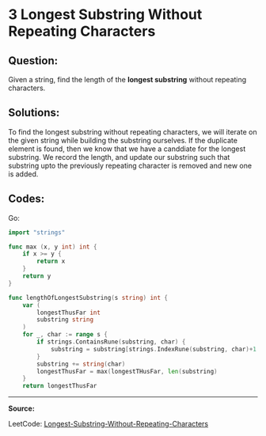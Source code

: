 3 Longest Substring Without Repeating Characters
================================================

Question:
---------

Given a string, find the length of the **longest substring** without repeating
characters.

Solutions:
----------

To find the longest substring without repeating characters, we will iterate on
the given string while building the substring ourselves. If the duplicate
element is found, then we know that we have a canddiate for the longest
substring. We record the length, and update our substring such that substring
upto the previously repeating character is removed and new one is added.

Codes:
------

Go:

```go
import "strings"

func max (x, y int) int {
    if x >= y {
        return x
    }
    return y
}

func lengthOfLongestSubstring(s string) int {
    var (
        longestThusFar int
        substring string
    )
    for _, char := range s {
        if strings.ContainsRune(substring, char) {
            substring = substring[strings.IndexRune(substring, char)+1:]
        }
        substring += string(char)
        longestThusFar = max(longestTHusFar, len(substring)
    }
    return longestThusFar
```

---

**Source:**

LeetCode: [Longest-Substring-Without-Repeating-Characters](https://leetcode.com/problems/longest-substring-without-repeating-characters)
